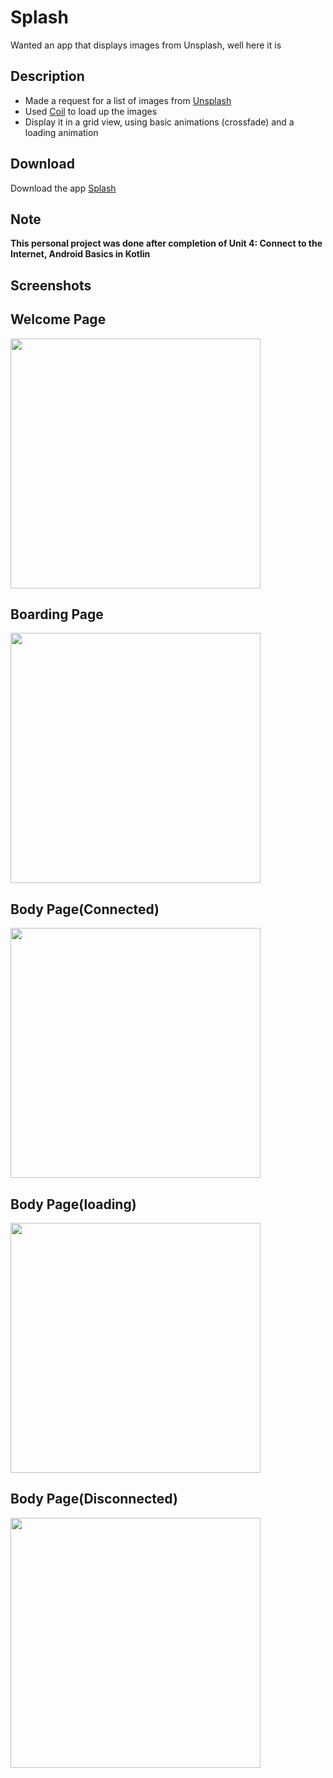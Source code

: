 # Splash
Wanted an app that displays images from Unsplash, well here it is
## Description 
- Made a request for a list of images from [Unsplash](https://unsplash.com/) 
- Used [Coil](https://coil-kt.github.io/coil/getting_started/) to load up the images
- Display it in a grid view, using basic animations (crossfade) and a loading animation 

## Download
Download the app [Splash](https://github.com/Bamidele1234/Splash/raw/master/Splash.apk)

## Note 
**This personal project was done after completion of Unit 4: Connect to the Internet, Android Basics in Kotlin** 
## Screenshots 
**Welcome Page**
-- 
<img src = "app/src/main/res/drawable/launch.jpg" width = "400">

**Boarding Page**
-- 
<img src = "app/src/main/res/drawable/boarding.jpg" width = "400">

**Body Page(Connected)**
--
<img src = "app/src/main/res/drawable/connect1.jpg" width = "400">

**Body Page(loading)**
--
<img src = "app/src/main/res/drawable/connect2.jpg" width = "400">

**Body Page(Disconnected)**
--
<img src = "app/src/main/res/drawable/disconnect.jpg" width = "400">

